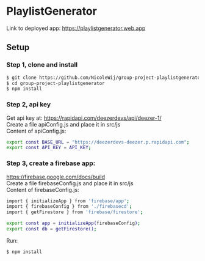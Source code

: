 # PlaylistGenerator

Link to deployed app: https://playlistgenerator.web.app

## Setup

### Step 1, clone and install

```bash
$ git clone https://github.com/NicoleWij/group-project-playlistgenerator
$ cd group-project-playlistgenerator
$ npm install
```
### Step 2, api key 

 Get api key at: https://rapidapi.com/deezerdevs/api/deezer-1/  
 Create a file apiConfig.js and place it in src/js  
 Content of apiConfig.js:

```bash
export const BASE_URL = "https://deezerdevs-deezer.p.rapidapi.com";
export const API_KEY = API_KEY;
```
### Step 3, create a firebase app:

https://firebase.google.com/docs/build  
Create a file firebaseConfig.js and place it in src/js  
Content of firebaseConfig.js:

```bash
import { initializeApp } from 'firebase/app';
import { firebaseConfig } from './firebasecd';
import { getFirestore } from 'firebase/firestore';

export const app = initializeApp(firebaseConfig);
export const db = getFirestore();
```

Run: 
```bash
$ npm install
```